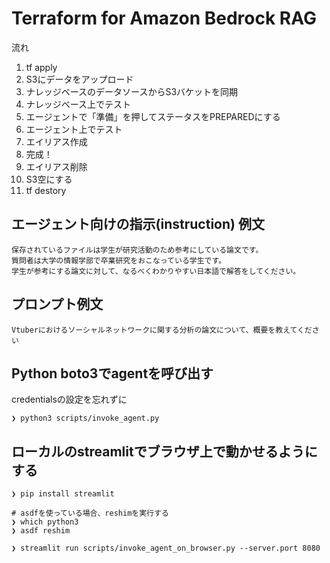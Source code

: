 # Terraform for Amazon Bedrock RAG

流れ
1. tf apply
2. S3にデータをアップロード
3. ナレッジベースのデータソースからS3バケットを同期
4. ナレッジベース上でテスト
5. エージェントで「準備」を押してステータスをPREPAREDにする
6. エージェント上でテスト
7. エイリアス作成
8. 完成！
9. エイリアス削除
10. S3空にする
11. tf destory

## エージェント向けの指示(instruction) 例文

```
保存されているファイルは学生が研究活動のため参考にしている論文です。
質問者は大学の情報学部で卒業研究をおこなっている学生です。
学生が参考にする論文に対して、なるべくわかりやすい日本語で解答をしてください。
```

## プロンプト例文

```
Vtuberにおけるソーシャルネットワークに関する分析の論文について、概要を教えてください
```


## Python boto3でagentを呼び出す

credentialsの設定を忘れずに

```
❯ python3 scripts/invoke_agent.py 
```

## ローカルのstreamlitでブラウザ上で動かせるようにする

```
❯ pip install streamlit

# asdfを使っている場合、reshimを実行する
❯ which python3
❯ asdf reshim 

❯ streamlit run scripts/invoke_agent_on_browser.py --server.port 8080
```
